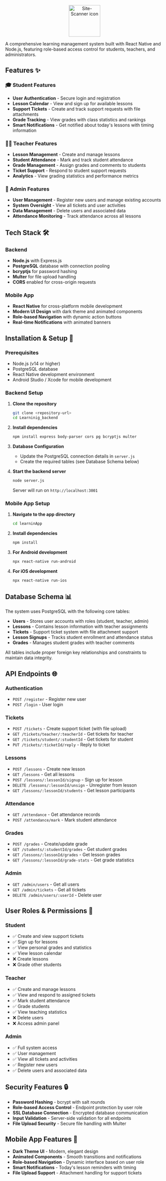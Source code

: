 
<p align="center"><img src="https://i.ibb.co/KxGTLxnw/logo-1.png" alt="Site-Scanner icon" height="100"/></p>
<p align="center">

A comprehensive learning management system built with React Native and Node.js, featuring role-based access control for students, teachers, and administrators.

## Features ✨

### 🎓 Student Features
- **User Authentication** - Secure login and registration
- **Lesson Calendar** - View and sign up for available lessons
- **Support Tickets** - Create and track support requests with file attachments
- **Grade Tracking** - View grades with class statistics and rankings
- **Smart Notifications** - Get notified about today's lessons with timing information

### 👨‍🏫 Teacher Features
- **Lesson Management** - Create and manage lessons
- **Student Attendance** - Mark and track student attendance
- **Grade Management** - Assign grades and comments to students
- **Ticket Support** - Respond to student support requests
- **Analytics** - View grading statistics and performance metrics

### 🔧 Admin Features
- **User Management** - Register new users and manage existing accounts
- **System Oversight** - View all tickets and user activities
- **Data Management** - Delete users and associated data
- **Attendance Monitoring** - Track attendance across all lessons

## Tech Stack 🛠️

### Backend
- **Node.js** with Express.js
- **PostgreSQL** database with connection pooling
- **bcryptjs** for password hashing
- **Multer** for file upload handling
- **CORS** enabled for cross-origin requests

### Mobile App
- **React Native** for cross-platform mobile development
- **Modern UI Design** with dark theme and animated components
- **Role-based Navigation** with dynamic action buttons
- **Real-time Notifications** with animated banners

## Installation & Setup 🚀

### Prerequisites
- Node.js (v14 or higher)
- PostgreSQL database
- React Native development environment
- Android Studio / Xcode for mobile development

### Backend Setup

1. **Clone the repository**
   ```bash
   git clone <repository-url>
   cd Learninig_backend
   ```

2. **Install dependencies**
   ```bash
   npm install express body-parser cors pg bcryptjs multer
   ```

3. **Database Configuration**
   - Update the PostgreSQL connection details in `server.js`
   - Create the required tables (see Database Schema below)

4. **Start the backend server**
   ```bash
   node server.js
   ```
   Server will run on `http://localhost:3001`

### Mobile App Setup

1. **Navigate to the app directory**
   ```bash
   cd learninApp
   ```

2. **Install dependencies**
   ```bash
   npm install
   ```

3. **For Android development**
   ```bash
   npx react-native run-android
   ```

4. **For iOS development**
   ```bash
   npx react-native run-ios
   ```

## Database Schema 📊

The system uses PostgreSQL with the following core tables:

- **Users** - Stores user accounts with roles (student, teacher, admin)
- **Lessons** - Contains lesson information with teacher assignments
- **Tickets** - Support ticket system with file attachment support
- **Lesson Signups** - Tracks student enrollment and attendance status
- **Grades** - Manages student grades with teacher comments

All tables include proper foreign key relationships and constraints to maintain data integrity.

## API Endpoints 🌐

### Authentication
- `POST /register` - Register new user
- `POST /login` - User login

### Tickets
- `POST /tickets` - Create support ticket (with file upload)
- `GET /tickets/teacher/:teacherId` - Get tickets for teacher
- `GET /tickets/student/:studentId` - Get tickets for student
- `PUT /tickets/:ticketId/reply` - Reply to ticket

### Lessons
- `POST /lessons` - Create new lesson
- `GET /lessons` - Get all lessons
- `POST /lessons/:lessonId/signup` - Sign up for lesson
- `DELETE /lessons/:lessonId/unsign` - Unregister from lesson
- `GET /lessons/:lessonId/students` - Get lesson participants

### Attendance
- `GET /attendance` - Get attendance records
- `POST /attendance/mark` - Mark student attendance

### Grades
- `POST /grades` - Create/update grade
- `GET /students/:studentId/grades` - Get student grades
- `GET /lessons/:lessonId/grades` - Get lesson grades
- `GET /lessons/:lessonId/grade-stats` - Get grade statistics

### Admin
- `GET /admin/users` - Get all users
- `GET /admin/tickets` - Get all tickets
- `DELETE /admin/users/:userId` - Delete user

## User Roles & Permissions 👥

### Student
- ✅ Create and view support tickets
- ✅ Sign up for lessons
- ✅ View personal grades and statistics
- ✅ View lesson calendar
- ❌ Create lessons
- ❌ Grade other students

### Teacher
- ✅ Create and manage lessons
- ✅ View and respond to assigned tickets
- ✅ Mark student attendance
- ✅ Grade students
- ✅ View teaching statistics
- ❌ Delete users
- ❌ Access admin panel

### Admin
- ✅ Full system access
- ✅ User management
- ✅ View all tickets and activities
- ✅ Register new users
- ✅ Delete users and associated data

## Security Features 🔒

- **Password Hashing** - bcrypt with salt rounds
- **Role-based Access Control** - Endpoint protection by user role
- **SSL Database Connection** - Encrypted database communication
- **Input Validation** - Server-side validation for all endpoints
- **File Upload Security** - Secure file handling with Multer

## Mobile App Features 📱

- **Dark Theme UI** - Modern, elegant design
- **Animated Components** - Smooth transitions and notifications
- **Role-based Navigation** - Dynamic interface based on user role
- **Smart Notifications** - Today's lesson reminders with timing
- **File Upload Support** - Attachment handling for support tickets
